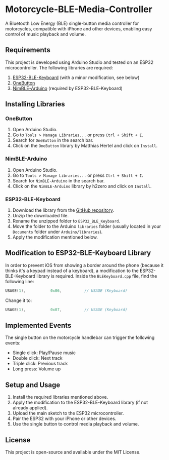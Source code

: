 # Motorcycle-BLE-Media-Controller

A Bluetooth Low Energy (BLE) single-button media controller for motorcycles, compatible with iPhone and other devices, enabling easy control of music playback and volume.

## Requirements

This project is developed using Arduino Studio and tested on an ESP32 microcontroller. The following libraries are required:

1. [ESP32-BLE-Keyboard](https://github.com/T-vK/ESP32-BLE-Keyboard) (with a minor modification, see below)
2. [OneButton](https://github.com/mathertel/OneButton)
3. [NimBLE-Arduino](https://github.com/h2zero/NimBLE-Arduino) (required by ESP32-BLE-Keyboard)

## Installing Libraries

### OneButton

1. Open Arduino Studio.
2. Go to `Tools > Manage Libraries...` or press `Ctrl + Shift + I`.
3. Search for `OneButton` in the search bar.
4. Click on the `OneButton` library by Matthias Hertel and click on `Install`.

### NimBLE-Arduino

1. Open Arduino Studio.
2. Go to `Tools > Manage Libraries...` or press `Ctrl + Shift + I`.
3. Search for `NimBLE-Arduino` in the search bar.
4. Click on the `NimBLE-Arduino` library by h2zero and click on `Install`.

### ESP32-BLE-Keyboard

1. Download the library from the [GitHub repository](https://github.com/T-vK/ESP32-BLE-Keyboard).
2. Unzip the downloaded file.
3. Rename the unzipped folder to `ESP32_BLE_Keyboard`.
4. Move the folder to the Arduino `libraries` folder (usually located in your `Documents` folder under `Arduino/libraries`).
5. Apply the modification mentioned below.

## Modification to ESP32-BLE-Keyboard Library

In order to prevent iOS from showing a border around the phone (because it thinks it's a keypad instead of a keyboard), a modification to the ESP32-BLE-Keyboard library is required. Inside the `BLEKeyboard.cpp` file, find the following line:

```cpp
USAGE(1),           0x06,          // USAGE (Keyboard)
```

Change it to:

```cpp
USAGE(1),           0x07,          // USAGE (Keyboard)
```

## Implemented Events

The single button on the motorcycle handlebar can trigger the following events:

* Single click: Play/Pause music
* Double click: Next track
* Triple click: Previous track
* Long press: Volume up

## Setup and Usage

1. Install the required libraries mentioned above.
2. Apply the modification to the ESP32-BLE-Keyboard library (if not already applied).
3. Upload the main sketch to the ESP32 microcontroller.
4. Pair the ESP32 with your iPhone or other devices.
5. Use the single button to control media playback and volume.

## License

This project is open-source and available under the MIT License.
